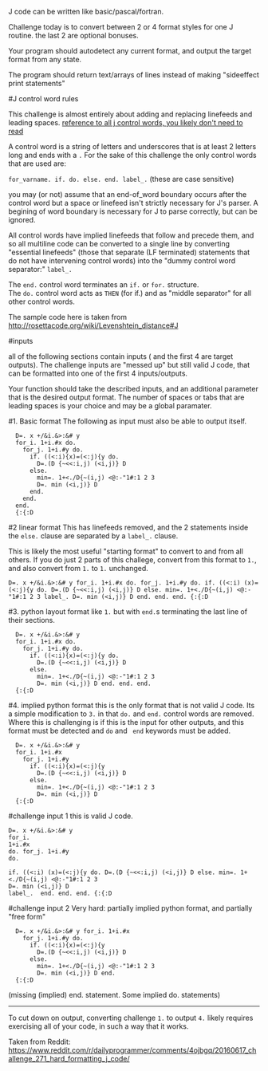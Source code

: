 J code can be written like basic/pascal/fortran.

Challenge today is to convert between 2 or 4 format styles for one J routine.  the last 2 are optional bonuses.  

Your program should autodetect any current format, and output the target format from any state.

The program should return text/arrays of lines instead of making "sideeffect print statements"

#J control word rules

This challenge is almost entirely about adding and replacing linefeeds and leading spaces.  [reference to all j control words, you likely don't need to read](http://www.jsoftware.com/help/dictionary/ctrl.htm)

A control word is a string of letters and underscores that is at least 2 letters long and ends with a `.`  For the sake of this challenge the only control words that are used are:

`for_varname. if. do. else. end. label_.`  (these are case sensitive)

you may (or not) assume that an end-of_word boundary occurs after the control word but a space or linefeed isn't strictly necessary for J's parser.  A begining of word boundary is necessary for J to parse correctly, but can be ignored.
 
All control words have implied linefeeds that follow and precede them, and so all multiline code can be converted to a single line by converting "essential linefeeds" (those that separate (LF terminated) statements that do not have intervening control words) into the "dummy control word separator:" `label_.`

The `end.` control word terminates an `if.` or `for.` structure.  
The `do.` control word acts as `THEN` (for if.) and as "middle separator" for all other control words.

The sample code here is taken from http://rosettacode.org/wiki/Levenshtein_distance#J

#inputs

all of the following sections contain inputs ( and the first 4 are target outputs).  The challenge inputs are "messed up" but still valid J code, that can be formatted into one of the first 4 inputs/outputs.

Your function should take the described inputs, and an additional parameter that is the desired output format.  The number of spaces or tabs that are leading spaces is your choice and may be a global paramater.

#1. Basic format
The following  as input must also be able to output itself.   
    
      D=. x +/&i.&>:&# y
      for_i. 1+i.#x do.
        for_j. 1+i.#y do.
          if. ((<:i){x)=(<:j){y do.
            D=.(D {~<<:i,j) (<i,j)} D
          else.
            min=. 1+<./D{~(i,j) <@:-"1#:1 2 3
            D=. min (<i,j)} D
          end.
        end.
      end.
      {:{:D

#2 linear format
This has linefeeds removed, and the 2 statements inside the `else.` clause are separated by a `label_.` clause.

This is likely the most useful "starting format" to convert to and from all others.  If you do just 2 parts of this challege, convert from this format to `1.`, and also convert from `1.` to `1.` unchanged.

    D=. x +/&i.&>:&# y for_i. 1+i.#x do. for_j. 1+i.#y do. if. ((<:i) (x)=(<:j){y do. D=.(D {~<<:i,j) (<i,j)} D else. min=. 1+<./D{~(i,j) <@:-"1#:1 2 3 label_. D=. min (<i,j)} D end. end. end. {:{:D

#3. python layout format
like `1.` but with `end.`s terminating the last line of their sections.

      D=. x +/&i.&>:&# y
      for_i. 1+i.#x do.
        for_j. 1+i.#y do.
          if. ((<:i){x)=(<:j){y do.
            D=.(D {~<<:i,j) (<i,j)} D
          else.
            min=. 1+<./D{~(i,j) <@:-"1#:1 2 3
            D=. min (<i,j)} D end. end. end.
      {:{:D

#4. implied python format
this is the only format that is not valid J code.  Its a simple modification to `3.` in that `do.` and `end.` control words are removed.  Where this is challenging is if this is the input for other outputs, and this format must be detected and `do` and ` end` keywords must be added.

      D=. x +/&i.&>:&# y
      for_i. 1+i.#x 
        for_j. 1+i.#y 
          if. ((<:i){x)=(<:j){y 
            D=.(D {~<<:i,j) (<i,j)} D
          else.
            min=. 1+<./D{~(i,j) <@:-"1#:1 2 3
            D=. min (<i,j)} D 
      {:{:D

#challenge input 1
this is valid J code.
    
    D=. x +/&i.&>:&# y 
    for_i.
    1+i.#x 
    do. for_j. 1+i.#y 
    do. 
    
    if. ((<:i) (x)=(<:j){y do. D=.(D {~<<:i,j) (<i,j)} D else. min=. 1+<./D{~(i,j) <@:-"1#:1 2 3 
    D=. min (<i,j)} D 
    label_.  end. end. end. {:{:D

#challenge input 2
Very hard:  partially implied python format, and partially "free form"

      D=. x +/&i.&>:&# y for_i. 1+i.#x 
        for_j. 1+i.#y do. 
          if. ((<:i){x)=(<:j){y 
            D=.(D {~<<:i,j) (<i,j)} D
          else.
            min=. 1+<./D{~(i,j) <@:-"1#:1 2 3
            D=. min (<i,j)} D end. 
      {:{:D

(missing (implied) end. statement.  Some implied do. statements)

____

To cut down on output, converting challenge `1.` to output `4.` likely requires exercising all of your code, in such a way that it works.

Taken from Reddit: https://www.reddit.com/r/dailyprogrammer/comments/4ojbgq/20160617_challenge_271_hard_formatting_j_code/